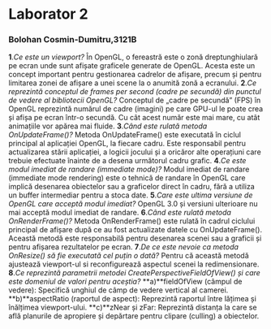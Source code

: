# Laborator 2

### Bolohan Cosmin-Dumitru,3121B

**1**.*Ce este un viewport?*
În OpenGL, o fereastră este o zonă dreptunghiulară pe ecran unde sunt afișate graficele generate de OpenGL. Acesta este un concept important pentru gestionarea cadrelor de afișare, precum și pentru limitarea zonei de afișare a unei scene la o anumită zonă a ecranului.
**2**.*Ce reprezintă conceptul de frames per second (cadre pe secundă) din punctul de vedere al bibliotecii OpenGL?*
Conceptul de „cadre pe secundă” (FPS) în OpenGL reprezintă numărul de cadre (imagini) pe care GPU-ul le poate crea și afișa pe ecran într-o secundă. Cu cât acest număr este mai mare, cu atât animațiile vor apărea mai fluide.
**3**.*Când este rulată metoda OnUpdateFrame()?*
Metoda OnUpdateFrame() este executată în ciclul principal al aplicației OpenGL, la fiecare cadru. Este responsabil pentru actualizarea stării aplicației, a logicii jocului și a oricăror alte operațiuni care trebuie efectuate înainte de a desena următorul cadru grafic.
**4**.*Ce este modul imediat de randare (immediate mode)?*
Modul imediat de randare (immediate mode rendering) este o tehnică de randare în OpenGL care implică desenarea obiectelor sau a graficelor direct în cadru, fără a utiliza un buffer intermediar pentru a stoca date.
**5**.*Care este ultima versiune de OpenGL care acceptă modul imediat?*
OpenGL 3.0 și versiuni ulterioare nu mai acceptă modul imediat de randare.
**6**.*Când este rulată metoda OnRenderFrame()?*
Metoda OnRenderFrame() este rulată în cadrul ciclului principal de afișare după ce au fost actualizate datele cu OnUpdateFrame(). Această metodă este responsabilă pentru desenarea scenei sau a graficii și pentru afișarea rezultatelor pe ecran.
**7**.*De ce este nevoie ca metoda OnResize() să fie executată cel puțin o dată?*
Pentru că această metodă ajustează viewport-ul si reconfigurează aspectul scenei la redimensionare.
**8**.*Ce reprezintă parametrii metodei CreatePerspectiveFieldOfView() și care este domeniul de valori pentru aceștia?*
**a)**fieldOfView (câmpul de vedere): Specifică unghiul de câmp de vedere vertical al camerei.
**b)**aspectRatio (raportul de aspect): Reprezintă raportul între lățimea și înălțimea viewport-ului.
**c)**zNear și zFar: Reprezintă distanța la care se află planurile de apropiere și depărtare pentru clipare (culling) a obiectelor.

